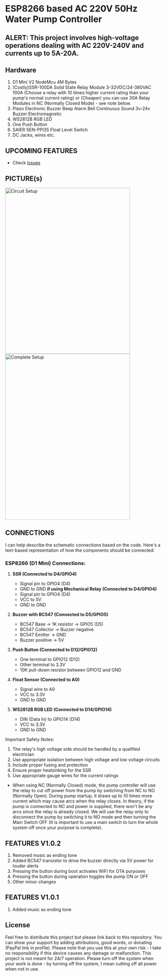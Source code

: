 # ESP8266 based AC 220V 50Hz Water Pump Controller

## ALERT: This project involves high-voltage operations dealing with AC 220V-240V and currents up to 5A-20A.

## Hardware
1. D1 Mini V2 NodeMcu 4M Bytes
2. (Costly)SSR-100DA Solid State Relay Module 3-32VDC/24-380VAC 100A (Choose a relay with 10 times higher current rating than your pump's normal current rating) or (Cheaper) you can use 30A Relay Modules in NC (Normally Closed Mode) - see note below.
3. Piezo Electronic Buzzer Beep Alarm Bell Continuous Sound 3v-24v Buzzer Electromagnetic
4. WS2812B RGB LED
5. One Push Button
6. SAIER SEN-PPI35 Float Level Switch
7. DC Jacks, wires etc.

## UPCOMING FEATURES
- Check [Issues](https://github.com/KamadoTanjiro-beep/Water-Pump-Controller/issues) 

## PICTURE(s)
<p float="left">
  <img src="https://github.com/desiFish/ESP8266-Water-Pump-Controller/blob/main/resources/x1.jpg" width="400" height="533" alt="Circuit Setup" style="margin-right: 10px"/>
  <img src="https://github.com/desiFish/ESP8266-Water-Pump-Controller/blob/main/resources/x2.jpg" width="400" height="533" alt="Complete Setup"/>
</p>

## CONNECTIONS
I can help describe the schematic connections based on the code. Here's a text-based representation of how the components should be connected:

### ESP8266 (D1 Mini) Connections:

1. **SSR (Connected to D4/GPIO4)** 
   - Signal pin to GPIO4 (D4)
   - GND to GND
   **if using Mechanical Relay (Connected to D4/GPIO4)**
   - Signal pin to GPIO4 (D4)
   - VCC to 5V
   - GND to GND

2. **Buzzer with BC547 (Connected to D5/GPIO5)**
   - BC547 Base -> 1K resistor -> GPIO5 (D5)
   - BC547 Collector -> Buzzer negative
   - BC547 Emitter -> GND
   - Buzzer positive -> 5V

3. **Push Button (Connected to D12/GPIO12)**
   - One terminal to GPIO12 (D12)
   - Other terminal to 3.3V
   - 10K pull-down resistor between GPIO12 and GND

4. **Float Sensor (Connected to A0)**
   - Signal wire to A0
   - VCC to 3.3V
   - GND to GND

5. **WS2812B RGB LED (Connected to D14/GPIO14)**
   - DIN (Data In) to GPIO14 (D14)
   - VCC to 3.3V
   - GND to GND

Important Safety Notes:
1. The relay's high voltage side should be handled by a qualified electrician
2. Use appropriate isolation between high voltage and low voltage circuits
3. Include proper fusing and protection
4. Ensure proper heatsinking for the SSR
5. Use appropriate gauge wires for the current ratings

* When using NC (Normally Closed) mode, the pump controller will use the relay to cut off power from the pump by switching from NC to NO (Normally Open). During pump startup, it draws up to 10 times more current which may cause arcs when the relay closes. In theory, if the pump is connected to NC and power is supplied, there won't be any arcs since the relay is already closed. We will use the relay only to disconnect the pump by switching it to NO mode and then turning the Main Switch OFF (It is important to use a main switch to turn the whole system off once your purpose is complete).

## FEATURES V1.0.2
1. Removed music as ending tone
2. Added BC547 transistor to drive the buzzer directly via 5V power for louder alerts
3. Pressing the button during boot activates WiFi for OTA purposes
4. Pressing the button during operation toggles the pump ON or OFF
5. Other minor changes

## FEATURES V1.0.1
1. Added music as ending tone

## License
Feel free to distribute this project but please link back to this repository. You can show your support by adding attributions, good words, or donating (PayPal link in profile). Please note that you use this at your own risk - I take no responsibility if this device causes any damage or malfunction. This project is not meant for 24/7 operation. Please turn off the system when your work is done - by turning off the system, I mean cutting off all power when not in use.

